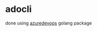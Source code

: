 # adocli

done using [azuredevops](https://pkg.go.dev/github.com/microsoft/azure-devops-go-api/azuredevops#NewPatConnection) golang package